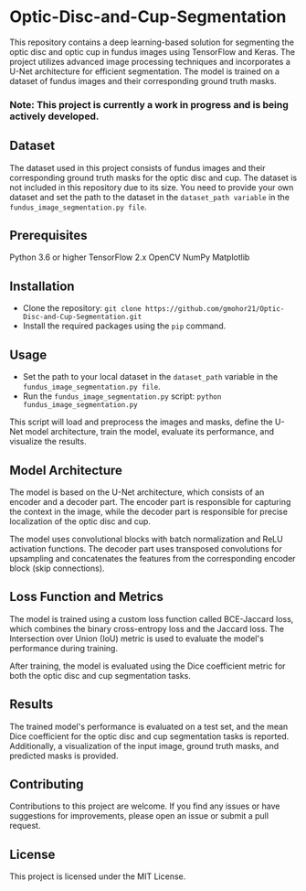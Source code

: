 # Optic-Disc-and-Cup-Segmentation
This repository contains a deep learning-based solution for segmenting the optic disc and optic cup in fundus images using TensorFlow and Keras. The project utilizes advanced image processing techniques and incorporates a U-Net architecture for efficient segmentation. The model is trained on a dataset of fundus images and their corresponding ground truth masks.

### Note: This project is currently a work in progress and is being actively developed.

## Dataset
The dataset used in this project consists of fundus images and their corresponding ground truth masks for the optic disc and cup. The dataset is not included in this repository due to its size. You need to provide your own dataset and set the path to the dataset in the `dataset_path variable` in the `fundus_image_segmentation.py file`.

## Prerequisites
Python 3.6 or higher
TensorFlow 2.x
OpenCV
NumPy
Matplotlib

## Installation
 - Clone the repository: `git clone https://github.com/gmohor21/Optic-Disc-and-Cup-Segmentation.git`
 - Install the required packages using the `pip` command.

## Usage
 - Set the path to your local dataset in the `dataset_path` variable in the `fundus_image_segmentation.py file`.
 - Run the `fundus_image_segmentation.py` script: `python fundus_image_segmentation.py`

This script will load and preprocess the images and masks, define the U-Net model architecture, train the model, evaluate its performance, and visualize the results.

## Model Architecture
The model is based on the U-Net architecture, which consists of an encoder and a decoder part. The encoder part is responsible for capturing the context in the image, while the decoder part is responsible for precise localization of the optic disc and cup.

The model uses convolutional blocks with batch normalization and ReLU activation functions. The decoder part uses transposed convolutions for upsampling and concatenates the features from the corresponding encoder block (skip connections).

## Loss Function and Metrics
The model is trained using a custom loss function called BCE-Jaccard loss, which combines the binary cross-entropy loss and the Jaccard loss. The Intersection over Union (IoU) metric is used to evaluate the model's performance during training.

After training, the model is evaluated using the Dice coefficient metric for both the optic disc and cup segmentation tasks.

## Results
The trained model's performance is evaluated on a test set, and the mean Dice coefficient for the optic disc and cup segmentation tasks is reported. Additionally, a visualization of the input image, ground truth masks, and predicted masks is provided.

## Contributing
Contributions to this project are welcome. If you find any issues or have suggestions for improvements, please open an issue or submit a pull request.

## License
This project is licensed under the MIT License.
